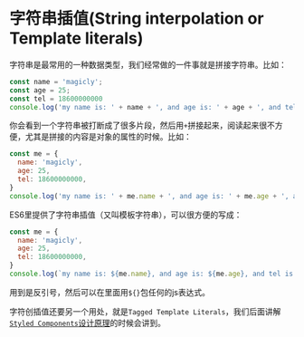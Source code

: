 # 字符串插值(String interpolation or Template literals)

字符串是最常用的一种数据类型，我们经常做的一件事就是拼接字符串。比如：
```js
const name = 'magicly';
const age = 25;
const tel = 18600000000
console.log('my name is: ' + name + ', and age is: ' + age + ', and tel is: ' + tel + '.');
```
你会看到一个字符串被打断成了很多片段，然后用`+`拼接起来，阅读起来很不方便，尤其是拼接的内容是对象的属性的时候。比如：
```js
const me = {
  name: 'magicly',
  age: 25,
  tel: 18600000000,
}
console.log('my name is: ' + me.name + ', and age is: ' + me.age + ', and tel is: ' + me.tel + '.');
```
ES6里提供了字符串插值（又叫模板字符串），可以很方便的写成：
```js
const me = {
  name: 'magicly',
  age: 25,
  tel: 18600000000,
}
console.log(`my name is: ${me.name}, and age is: ${me.age}, and tel is: ${me.tel}.`);
```
用到是反引号，然后可以在里面用`${}`包任何的js表达式。

字符创插值还要另一个用处，就是`Tagged Template Literals`，我们后面讲解[`Styled Components`设计原理](../css/styled-components-how.html)的时候会讲到。